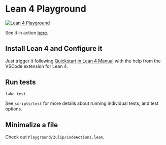# Lean 4 Playground

[![Lean 4 Playground](https://github.com/utensil/formal-land/actions/workflows/lean4.yml/badge.svg)](https://github.com/utensil/formal-land/actions/workflows/lean4.yml)

See it in action [here](https://utensil.github.io/formal-land/).

## Install Lean 4 and Configure it

Just trigger it following [Quickstart in Lean 4 Manual](https://leanprover.github.io/lean4/doc/quickstart.html) with the help from the VSCode extension for Lean 4.

## Run tests

```bash
lake test
```

See `scripts/test` for more details about running individual tests, and test options.

## Minimalize a file

Check out `Playground/Zulip/CodeActions.lean`.


